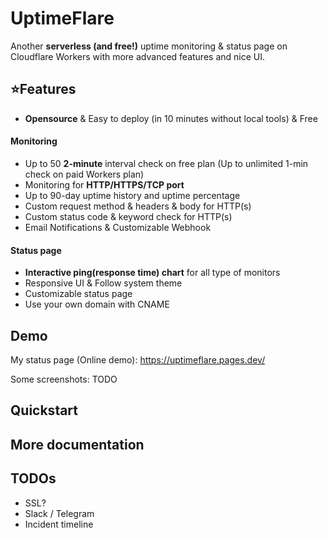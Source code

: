 # UptimeFlare

Another **serverless (and free!)** uptime monitoring & status page on Cloudflare Workers with more advanced features and nice UI.

## ⭐Features

- **Opensource** & Easy to deploy (in 10 minutes without local tools) & Free

#### Monitoring

- Up to 50 **2-minute** interval check on free plan (Up to unlimited 1-min check on paid Workers plan)
- Monitoring for **HTTP/HTTPS/TCP port**
- Up to 90-day uptime history and uptime percentage
- Custom request method & headers & body for HTTP(s)
- Custom status code & keyword check for HTTP(s)
- Email Notifications & Customizable Webhook

#### Status page

- **Interactive ping(response time) chart** for all type of monitors
- Responsive UI & Follow system theme
- Customizable status page
- Use your own domain with CNAME

## Demo

My status page (Online demo): https://uptimeflare.pages.dev/

Some screenshots: TODO

## Quickstart

## More documentation

## TODOs

- SSL?
- Slack / Telegram
- Incident timeline
